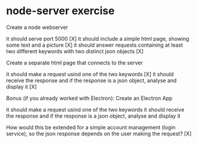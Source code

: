 # node-server exercise

Create a node webserver

  it should serve port 5000 [X]
  it should include a simple html page, showing some text and a picture [X]
  it should answer requests containing at least two different keywords with two distinct json objects [X]

Create a separate html page that connects to the server

  it should make a request usind one of the two keywords [X]
  it should receive the response and if the response is a json object, analyse and display it [X]

Bonus (if you already worked with Electron): Create an Electron App

  it should make a request usind one of the two keywords
  it should receive the response and if the response is a json object, analyse and display it
  
How would this be extended for a simple account management (login service), so the json response depends on the user making the request? [X]
